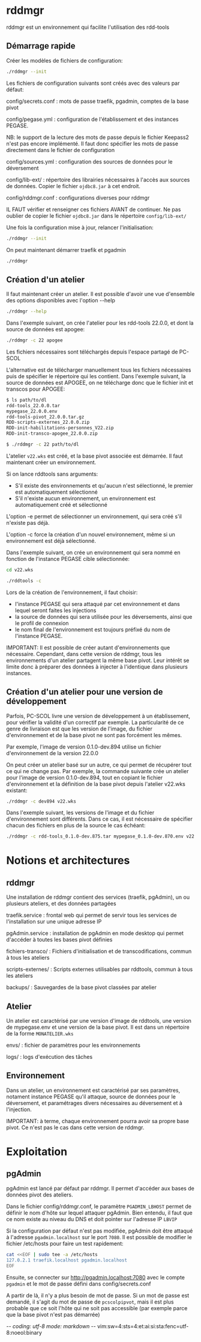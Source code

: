 # rddmgr

rddmgr est un environnement qui facilite l'utilisation des rdd-tools

## Démarrage rapide

Créer les modèles de fichiers de configuration:
~~~sh
./rddmgr --init
~~~

Les fichiers de configuration suivants sont créés avec des valeurs par défaut:

config/secrets.conf
: mots de passe traefik, pgadmin, comptes de la base pivot

config/pegase.yml
: configuration de l'établissement et des instances PEGASE.

  NB: le support de la lecture des mots de passe depuis le fichier Keepass2
  n'est pas encore implémenté. Il faut donc spécifier les mots de passe
  directement dans le fichier de configuration

config/sources.yml
: configuration des sources de données pour le déversement

config/lib-ext/
: répertoire des librairies nécessaires à l'accès aux sources de données. Copier
  le fichier `ojdbc8.jar` à cet endroit.

config/rddmgr.conf
: configurations diverses pour rddmgr

IL FAUT vérifier et renseigner ces fichiers AVANT de continuer. Ne pas oublier
de copier le fichier `ojdbc8.jar` dans le répertoire `config/lib-ext/`

Une fois la configuration mise à jour, relancer l'initialisation:
~~~sh
./rddmgr --init
~~~

On peut maintenant démarrer traefik et pgadmin
~~~sh
./rddmgr
~~~

## Création d'un atelier

Il faut maintenant créer un atelier. Il est possible d'avoir une vue d'ensemble
des options disponibles avec l'option --help
~~~sh
./rddmgr --help
~~~

Dans l'exemple suivant, on crée l'atelier pour les rdd-tools 22.0.0, et dont la
source de données est apogee:
~~~sh
./rddmgr -c 22 apogee
~~~
Les fichiers nécessaires sont téléchargés depuis l'espace partagé de PC-SCOL

L'alternative est de télécharger manuellement tous les fichiers nécessaires puis
de spécifier le répertoire qui les contient. Dans l'exemple suivant, la source
de données est APOGEE, on ne télécharge donc que le fichier init et transcos
pour APOGEE:
~~~sh
$ ls path/to/dl
rdd-tools_22.0.0.tar
mypegase_22.0.0.env
rdd-tools-pivot_22.0.0.tar.gz
RDD-scripts-externes_22.0.0.zip
RDD-init-habilitations-personnes_V22.zip
RDD-init-transco-apogee_22.0.0.zip

$ ./rddmgr -c 22 path/to/dl
~~~

L'atelier `v22.wks` est créé, et la base pivot associée est démarrée. Il
faut maintenant créer un environnement.

Si on lance rddtools sans arguments:
* S'il existe des environnements et qu'aucun n'est sélectionné, le premier est
  automatiquement sélectionné
* S'il n'existe aucun environnement, un environnement est automatiquement créé
  et sélectionné

L'option -e permet de sélectionner un environnement, qui sera créé s'il n'existe
pas déjà.

L'option -c force la création d'un nouvel environnement, même si un
environnement est déjà sélectionné.

Dans l'exemple suivant, on crée un environnement qui sera nommé en fonction de
l'instance PEGASE cible sélectionnée:
~~~sh
cd v22.wks

./rddtools -c
~~~

Lors de la création de l'environnement, il faut choisir:
- l'instance PEGASE qui sera attaqué par cet environnement et dans lequel seront
  faites les injections
- la source de données qui sera utilisée pour les déversements, ainsi que le
  profil de connexion
- le nom final de l'environnement est toujours préfixé du nom de l'instance
  PEGASE.

IMPORTANT: Il est possible de créer autant d'environnements que nécessaire.
Cependant, dans cette version de rddmgr, tous les environnements d'un atelier
partagent la même base pivot. Leur intérêt se limite donc à préparer des
données à injecter à l'identique dans plusieurs instances.

## Création d'un atelier pour une version de développement

Parfois, PC-SCOL livre une version de développement à un établissement, pour
vérifier la validité d'un correctif par exemple. La particularité de ce genre de
livraison est que les version de l'image, du fichier d'environnement et de la
base pivot ne sont pas forcément les mêmes.

Par exemple, l'image de version 0.1.0-dev.894 utilise un fichier d'environnement
de la version 22.0.0

On peut créer un atelier basé sur un autre, ce qui permet de récupérer tout ce
qui ne change pas. Par exemple, la commande suivante crée un atelier pour
l'image de version 0.1.0-dev.894, tout en copiant le fichier d'environnement et
la définition de la base pivot depuis l'atelier v22.wks existant:
~~~sh
./rddmgr -c dev894 v22.wks
~~~

Dans l'exemple suivant, les versions de l'image et du fichier d'environnement
sont différents. Dans ce cas, il est nécessaire de spécifier chacun des
fichiers en plus de la source le cas échéant:
~~~sh
./rddmgr -c rdd-tools_0.1.0-dev.875.tar mypegase_0.1.0-dev.870.env v22.wks
~~~

# Notions et architectures

## rddmgr

Une installation de rddmgr contient des services (traefik, pgAdmin), un ou
plusieurs ateliers, et des données partagées

traefik.service
: frontal web qui permet de servir tous les services de l'installation sur une
  unique adresse IP

pgAdmin.service
: installation de pgAdmin en mode desktop qui permet d'accéder à toutes les
  bases pivot définies

fichiers-transco/
: Fichiers d'initialisation et de transcodifications, commun à tous les ateliers

scripts-externes/
: Scripts externes utilisables par rddtools, commun à tous les ateliers

backups/
: Sauvegardes de la base pivot classées par atelier

## Atelier

Un atelier est caractérisé par une version d'image de rddtools, une version de
mypegase.env et une version de la base pivot. Il est dans un répertoire de la
forme `MONATELIER.wks`

envs/
: fichier de paramètres pour les environnements

logs/
: logs d'exécution des tâches

## Environnement

Dans un atelier, un environnement est caractérisé par ses paramètres, notament
instance PEGASE qu'il attaque, source de données pour le déversement, et
paramétrages divers nécessaires au déversement et à l'injection.

IMPORTANT: à terme, chaque environnement pourra avoir sa propre base pivot. Ce
n'est pas le cas dans cette version de rddmgr.

# Exploitation

## pgAdmin

pgAdmin est lancé par défaut par rddmgr. Il permet d'accéder aux bases de
données pivot des ateliers.

Dans le fichier config/rddmgr.conf, le paramètre `PGADMIN_LBHOST` permet de
définir le nom d'hôte sur lequel attaquer pgAdmin. Bien entendu, il faut que ce
nom existe au niveau du DNS et doit pointer sur l'adresse IP `LBVIP`

Si la configuration par défaut n'est pas modifiée, pgAdmin doit être attaqué à
l'adresse `pgadmin.localhost` sur le port `7080`. Il est possible de modifier
le fichier /etc/hosts pour faire un test rapidement:
~~~sh
cat <<EOF | sudo tee -a /etc/hosts
127.0.2.1 traefik.localhost pgadmin.localhost
EOF
~~~

Ensuite, se connecter sur <http://pgadmin.localhost:7080> avec le compte
`pgadmin` et le mot de passe défini dans config/secrets.conf

A partir de là, il n'y a plus besoin de mot de passe. Si un mot de passe est
demandé, il s'agit du mot de passe de `pcscolpipvot`, mais il est plus probable
que ce soit l'hôte qui ne soit pas accessible (par exemple parce que la base
pivot n'est pas démarrée)

-*- coding: utf-8 mode: markdown -*- vim:sw=4:sts=4:et:ai:si:sta:fenc=utf-8:noeol:binary